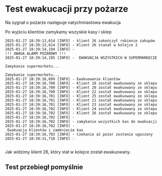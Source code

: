 # Test ewakucacji przy pożarze 

Na sygnał o pożarze następuje natychmiastowa ewakucja

Po wyjściu klientów zamykamy wszyskie kasy i sklep


```
2025-01-27 18:39:13,614 [INFO] - klient 26 zakończył robienie zakupów
2025-01-27 18:39:13,614 [INFO] - Klient 26 stanał w kolejce 2
2025-01-27 18:39:14,194 [INFO] - 
!!! UWAGA ALARM POŻAROWY !!!
2025-01-27 18:39:14,195 [INFO] -  EWAKUACJA WSZYSTKICH W SUPERMARKECIE 

Zamykanie supermarketu...

Zamykanie supermarketu...
2025-01-27 18:39:16,699 [INFO] - Ewakuowanie klientów
2025-01-27 18:39:16,700 [INFO] - Klient 18 został ewakuowany ze sklepu
2025-01-27 18:39:16,700 [INFO] - Klient 20 został ewakuowany ze sklepu
2025-01-27 18:39:16,700 [INFO] - Klient 22 został ewakuowany ze sklepu
2025-01-27 18:39:16,701 [INFO] - Klient 25 został ewakuowany ze sklepu
2025-01-27 18:39:16,701 [INFO] - Klient 21 został ewakuowany ze sklepu
2025-01-27 18:39:16,701 [INFO] - Klient 23 został ewakuowany ze sklepu
2025-01-27 18:39:16,702 [INFO] - Klient 24 został ewakuowany ze sklepu
2025-01-27 18:39:16,702 [INFO] - Klient 26 został ewakuowany ze sklepu
2025-01-27 18:39:16,702 [INFO] -
2025-01-27 18:39:16,702 [INFO] - zamykanie wszystkich kas do ewakuacji
2025-01-27 18:39:16,702 [INFO] -
 Ewakuacja klientów i zamkniecie kas
2025-01-27 18:39:16,703 [INFO] - Czekanie aż pożar zostanie ugaszony
2025-01-27 18:39:31,718 [INFO] - 


```

Jak widzimy klient 26, który stał w kolejce został ewakuowany. 

## Test przebiegł pomyślnie 
